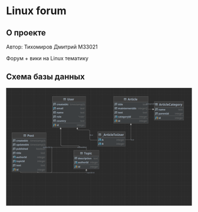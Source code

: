 # Linux forum
## О проекте

Автор: Тихомиров Дмитрий M33021

Форум + вики на Linux тематику

## Схема базы данных
![](./docs/database_schema.png)